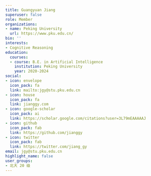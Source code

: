 ```yaml
---
title: Guangyuan Jiang
superuser: false
role: Member
organizations:
- name: Peking University
  url: https://www.pku.edu.cn/
bio: ''
interests:
- Cognitive Reasoning
education:
  courses:
  - course: B.E. in Artificial Intelligence
    institution: Peking University
    year: 2020-2024
social:
- icon: envelope
  icon_pack: fa
  link: mailto:jgy@stu.pku.edu.cn
- icon: house
  icon_pack: fa
  link: jianggy.com
- icon: google-scholar
  icon_pack: ai
  link: https://scholar.google.com/citations?user=3L79mEAAAAAJ
- icon: github
  icon_pack: fab
  link: https://github.com/jianggy
- icon: twitter
  icon_pack: fab
  link: https://twitter.com/jiang_gy
email: jgy@stu.pku.edu.cn
highlight_name: false
user_groups:
- 北大 20 级
---
```

